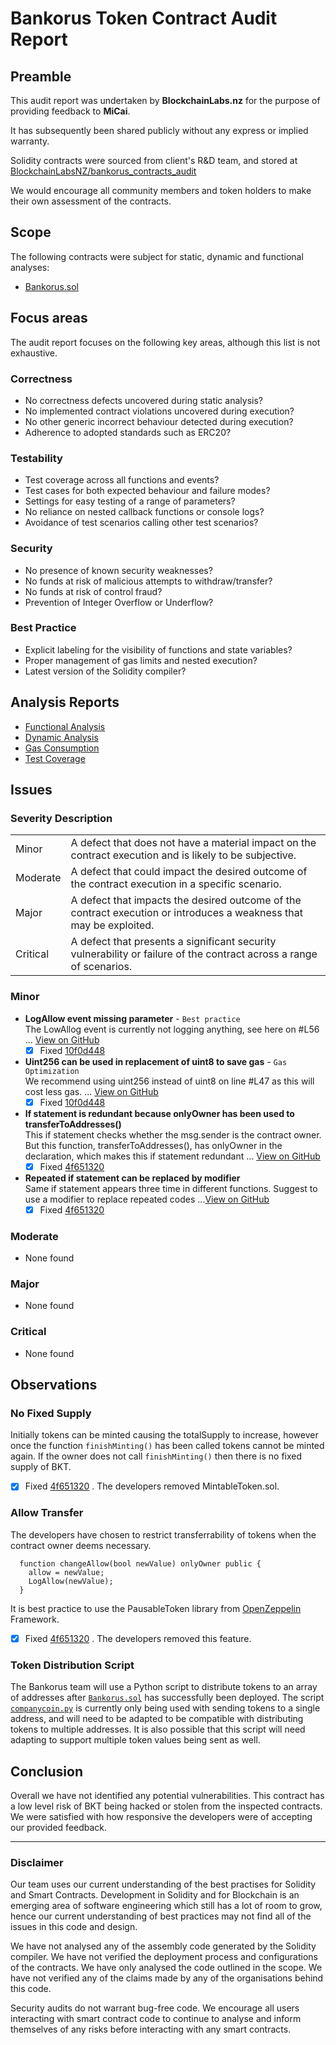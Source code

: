 # Bankorus Token Contract Audit Report

## Preamble
This audit report was undertaken by **BlockchainLabs.nz** for the purpose of providing feedback to **MiCai**.

It has subsequently been shared publicly without any express or implied warranty.

Solidity contracts were sourced from client's R&D team, and stored at [BlockchainLabsNZ/bankorus_contracts_audit](https://github.com/BlockchainLabsNZ/bankorus_contracts_audit)

We would encourage all community members and token holders to make their own assessment of the contracts.

## Scope
The following contracts were subject for static, dynamic and functional analyses:

- [Bankorus.sol](https://github.com/BlockchainLabsNZ/bankorus_contracts_audit/blob/master/contracts/bankorus.sol)

## Focus areas
The audit report focuses on the following key areas, although this list is not exhaustive.

### Correctness
- No correctness defects uncovered during static analysis?
- No implemented contract violations uncovered during execution?
- No other generic incorrect behaviour detected during execution?
- Adherence to adopted standards such as ERC20?

### Testability
- Test coverage across all functions and events?
- Test cases for both expected behaviour and failure modes?
- Settings for easy testing of a range of parameters?
- No reliance on nested callback functions or console logs?
- Avoidance of test scenarios calling other test scenarios?

### Security
- No presence of known security weaknesses?
- No funds at risk of malicious attempts to withdraw/transfer?
- No funds at risk of control fraud?
- Prevention of Integer Overflow or Underflow?

### Best Practice
- Explicit labeling for the visibility of functions and state variables?
- Proper management of gas limits and nested execution?
- Latest version of the Solidity compiler?

## Analysis Reports

- [Functional Analysis](https://github.com/BlockchainLabsNZ/bankorus_contracts_audit/blob/master/audit/functional-tests.md)
- [Dynamic Analysis](https://github.com/BlockchainLabsNZ/bankorus_contracts_audit/blob/master/audit/dynamic-analysis.md)
- [Gas Consumption](https://github.com/BlockchainLabsNZ/bankorus_contracts_audit/blob/master/audit/gas-consumption-report.md)
- [Test Coverage](https://github.com/BlockchainLabsNZ/bankorus_contracts_audit/blob/master/audit/test-coverage.md)

## Issues

### Severity Description
<table>
<tr>
  <td>Minor</td>
  <td>A defect that does not have a material impact on the contract execution and is likely to be subjective.</td>
</tr>
<tr>
  <td>Moderate</td>
  <td>A defect that could impact the desired outcome of the contract execution in a specific scenario.</td>
</tr>
<tr>
  <td>Major</td>
  <td> A defect that impacts the desired outcome of the contract execution or introduces a weakness that may be exploited.</td>
</tr>
<tr>
  <td>Critical</td>
  <td>A defect that presents a significant security vulnerability or failure of the contract across a range of scenarios.</td>
</tr>
</table>

### Minor

- **LogAllow event missing parameter** - `Best practice`
<br>The LowAllog event is currently not logging anything, see here on #L56 ... [View on GitHub](https://github.com/BlockchainLabsNZ/bankorus_pre/issues/3)
  - [x] Fixed [10f0d448](https://github.com/BlockchainLabsNZ/bankorus_pre/commit/10f0d448aa493c3e9ac8212f23da375af99b08df)

- **Uint256 can be used in replacement of uint8 to save gas** - `Gas Optimization`
<br>We recommend using uint256 instead of uint8 on line #L47 as this will cost less gas. ... [View on GitHub](https://github.com/BlockchainLabsNZ/bankorus_pre/issues/2)
  - [x] Fixed [10f0d448](https://github.com/BlockchainLabsNZ/bankorus_pre/commit/10f0d448aa493c3e9ac8212f23da375af99b08df)

- **If statement is redundant because onlyOwner has been used to transferToAddresses()**
<br>This if statement checks whether the msg.sender is the contract owner. But this function, transferToAddresses(), has onlyOwner in the declaration, which makes this if statement redundant ... [View on GitHub](https://github.com/BlockchainLabsNZ/bankorus_pre/issues/4)
  - [x] Fixed [4f651320](https://github.com/BlockchainLabsNZ/bankorus_contracts_audit/commit/4f6513202b60fef4ca187b3451de2e94c87426c3)

- **Repeated if statement can be replaced by modifier**
<br>Same if statement appears three time in different functions. Suggest to use a modifier to replace repeated codes ...[View on GitHub](https://github.com/BlockchainLabsNZ/bankorus_pre/issues/5)
  - [x] Fixed [4f651320](https://github.com/BlockchainLabsNZ/bankorus_contracts_audit/commit/4f6513202b60fef4ca187b3451de2e94c87426c3)

### Moderate

- None found

### Major

- None found

### Critical

- None found

## Observations

### No Fixed Supply
Initially tokens can be minted causing the totalSupply to increase, however once the function `finishMinting()` has been called tokens cannot be minted again. If the owner does not call `finishMinting()` then there is no fixed supply of BKT.
  - [x] Fixed [4f651320](https://github.com/BlockchainLabsNZ/bankorus_contracts_audit/commit/4f6513202b60fef4ca187b3451de2e94c87426c3) . The developers removed MintableToken.sol.

### Allow Transfer
The developers have chosen to restrict transferrability of tokens when the contract owner deems necessary.

```
  function changeAllow(bool newValue) onlyOwner public {
    allow = newValue;
    LogAllow(newValue);
  }
```

It is best practice to use the PausableToken library from [OpenZeppelin](https://github.com/OpenZeppelin) Framework.
  - [x] Fixed [4f651320](https://github.com/BlockchainLabsNZ/bankorus_contracts_audit/commit/4f6513202b60fef4ca187b3451de2e94c87426c3) . The developers removed this feature.

### Token Distribution Script
The Bankorus team will use a Python script to distribute tokens to an array of addresses after [`Bankorus.sol`](https://github.com/BlockchainLabsNZ/bankorus_contracts_audit/blob/master/contracts/bankorus.sol) has successfully been deployed.  The script [`companycoin.py`](https://github.com/BlockchainLabsNZ/bankorus_contracts_audit/blob/master/scripts/companycoin.py) is currently only being used with sending tokens to a single address, and will need to be adapted to be compatible with distributing tokens to multiple addresses. It is also possible that this script will need adapting to support multiple token values being sent as well. 

## Conclusion

Overall we have not identified any potential vulnerabilities. This contract has a low level risk of BKT being hacked or stolen from the inspected contracts. We were satisfied with how responsive the developers were of accepting our provided feedback. 

___

### Disclaimer

Our team uses our current understanding of the best practises for Solidity and Smart Contracts. Development in Solidity and for Blockchain is an emerging area of software engineering which still has a lot of room to grow, hence our current understanding of best practices may not find all of the issues in this code and design.

We have not analysed any of the assembly code generated by the Solidity compiler. We have not verified the deployment process and configurations of the contracts. We have only analysed the code outlined in the scope. We have not verified any of the claims made by any of the organisations behind this code.

Security audits do not warrant bug-free code. We encourage all users interacting with smart contract code to continue to analyse and inform themselves of any risks before interacting with any smart contracts.
